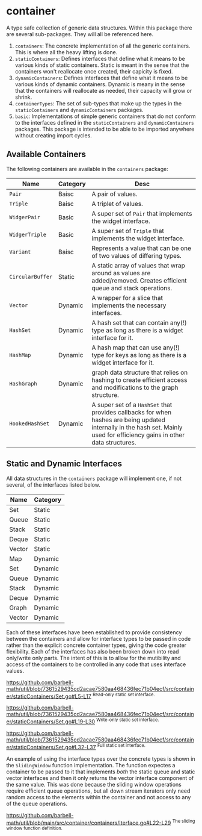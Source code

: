 # container

A type safe collection of generic data structures. Within this package there are
several sub-packages. They will all be referenced here.

1. `containers`: The concrete implementation of all the generic containers. This
is where all the heavy lifting is done.
1. `staticContainers`: Defines interfaces that define what it means to be
various kinds of static containers. Static is meant in the sense that the 
containers won't reallocate once created, their capicity is fixed.
1. `dynamicContainers`: Defines interfaces that define what it means to be
various kinds of dynamic containers. Dynamic is meany in the sense that the
containers will reallocate as needed, their capacity will grow or shrink.
1. `containerTypes`: The set of sub-types that make up the types in the
`staticContainers` and `dynamicContainers` packages.
1. `basic`: Implementations of simple generic containers that do not conform to
the interfaces defined in the `staticContainers` and `dynamicContainers`
packages. This package is intended to be able to be imported anywhere without
creating import cycles.

## Available Containers

The following containers are available in the `containers` package:

| Name             | Category | Desc |
|------------------|----------|------|
| `Pair`           | Baisc    | A pair of values. |
| `Triple`         | Baisc    | A triplet of values. |
| `WidgerPair`     | Basic    | A super set of `Pair` that implements the widget interface. |
| `WidgerTriple`   | Basic    | A super set of `Triple` that implements the widget interface. |
| `Variant`        | Baisc    | Represents a value that can be one of two values of differing types. |
| `CircularBuffer` | Static   | A static array of values that wrap around as values are added/removed. Creates efficient queue and stack operations. |
| `Vector`         | Dynamic  | A wrapper for a slice that implements the necessary interfaces. |
| `HashSet`        | Dynamic  | A hash set that can contain any(!) type as long as there is a widget interface for it. |
| `HashMap`        | Dynamic  | A hash map that can use any(!) type for keys as long as there is a widget interface for it. |
| `HashGraph`      | Dynamic  | graph data structure that relies on hashing to create efficient access and modifications to the graph structure. |
| `HookedHashSet`  | Dynamic  | A super set of a `HashSet` that provides callbacks for when hashes are being updated internally in the hash set. Mainly used for efficiency gains in other data structures. |

## Static and Dynamic Interfaces

All data structures in the `containers` package will implement one, if not
several, of the interfaces listed below.

| Name   | Category |
|--------|----------|
| Set    | Static   |
| Queue  | Static   |
| Stack  | Static   |
| Deque  | Static   |
| Vector | Static   |
| Map    | Dynamic  |
| Set    | Dynamic  |
| Queue  | Dynamic  |
| Stack  | Dynamic  |
| Deque  | Dynamic  |
| Graph  | Dynamic  |
| Vector | Dynamic  |

Each of these interfaces have been established to provide consistency between
the containers and allow for interface types to be passed in code rather than
the explicit concrete container types, giving the code greater flexibility. Each
of the interfaces has also been broken down into read only/write only parts. The
intent of this is to allow for the mutibility and access of the containers to be
controlled in any code that uses interface values.

https://github.com/barbell-math/util/blob/7361529435cd2acae7580aa468436fec71b04ecf/src/container/staticContainers/Set.go#L5-L17
<sup>Read-only static set interface.</sup>

https://github.com/barbell-math/util/blob/7361529435cd2acae7580aa468436fec71b04ecf/src/container/staticContainers/Set.go#L19-L30
<sup>Write-only static set interface.</sup>

https://github.com/barbell-math/util/blob/7361529435cd2acae7580aa468436fec71b04ecf/src/container/staticContainers/Set.go#L32-L37
<sup>Full static set interface.</sup>

An example of using the interface types over the concrete types is shown in the
`SlidingWindow` function implementation. The function expectes a container to be
passed to it that implements _both_ the static queue and static vector
interfaces and then it only returns the vector interface component of the same
value. This was done because the sliding window operations require efficient
queue operations, but all down stream iterators only need random access to the
elements within the container and not access to any of the queue operations.

https://github.com/barbell-math/util/blob/main/src/container/containers/Iterface.go#L22-L29
<sup>The sliding window function definition.</sup>
